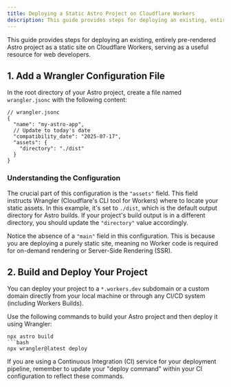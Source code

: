 ```yaml
---
title: Deploying a Static Astro Project on Cloudflare Workers
description: This guide provides steps for deploying an existing, entirely pre-rendered Astro project as a static site on Cloudflare Workers, serving as a useful resource for web developers.
---
```


This guide provides steps for deploying an existing, entirely pre-rendered Astro project as a static site on Cloudflare Workers, serving as a useful resource for web developers.

## 1. Add a Wrangler Configuration File

In the root directory of your Astro project, create a file named `wrangler.jsonc` with the following content:

```
// wrangler.jsonc
{
  "name": "my-astro-app",
  // Update to today's date
  "compatibility_date": "2025-07-17",
  "assets": {
    "directory": "./dist"
  }
}
```

### Understanding the Configuration

The crucial part of this configuration is the `"assets"` field. This field instructs Wrangler (Cloudflare's CLI tool for Workers) where to locate your static assets. In this example, it's set to `./dist`, which is the default output directory for Astro builds. If your project's build output is in a different directory, you should update the `"directory"` value accordingly.

Notice the absence of a `"main"` field in this configuration. This is because you are deploying a purely static site, meaning no Worker code is required for on-demand rendering or Server-Side Rendering (SSR).

## 2. Build and Deploy Your Project

You can deploy your project to a `*.workers.dev` subdomain or a custom domain directly from your local machine or through any CI/CD system (including Workers Builds).

Use the following commands to build your Astro project and then deploy it using Wrangler:

````
npx astro build
```bash
npx wrangler@latest deploy
````

If you are using a Continuous Integration (CI) service for your deployment pipeline, remember to update your "deploy command" within your CI configuration to reflect these commands.
